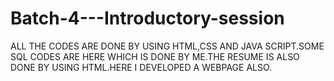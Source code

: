 # Batch-4---Introductory-session
  ALL THE CODES ARE DONE BY USING HTML,CSS AND JAVA SCRIPT.SOME SQL CODES ARE HERE WHICH IS DONE BY ME.THE RESUME IS ALSO DONE BY USING HTML.HERE I DEVELOPED A WEBPAGE ALSO.

